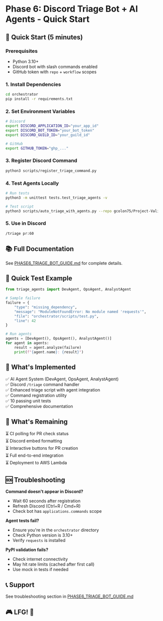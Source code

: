 # Phase 6: Discord Triage Bot + AI Agents - Quick Start

## 🚀 Quick Start (5 minutes)

### Prerequisites
- Python 3.10+
- Discord bot with slash commands enabled
- GitHub token with `repo` + `workflow` scopes

### 1. Install Dependencies
```bash
cd orchestrator
pip install -r requirements.txt
```

### 2. Set Environment Variables
```bash
# Discord
export DISCORD_APPLICATION_ID="your_app_id"
export DISCORD_BOT_TOKEN="your_bot_token"
export DISCORD_GUILD_ID="your_guild_id"

# GitHub
export GITHUB_TOKEN="ghp_..."
```

### 3. Register Discord Command
```bash
python3 scripts/register_triage_command.py
```

### 4. Test Agents Locally
```bash
# Run tests
python3 -m unittest tests.test_triage_agents -v

# Test script
python3 scripts/auto_triage_with_agents.py --repo gcolon75/Project-Valine --pr 60
```

### 5. Use in Discord
```
/triage pr:60
```

## 📚 Full Documentation
See [PHASE6_TRIAGE_BOT_GUIDE.md](../PHASE6_TRIAGE_BOT_GUIDE.md) for complete details.

## 🧪 Quick Test Example

```python
from triage_agents import DevAgent, OpsAgent, AnalystAgent

# Sample failure
failure = {
    "type": "missing_dependency",
    "message": "ModuleNotFoundError: No module named 'requests'",
    "file": "orchestrator/scripts/test.py",
    "line": 42
}

# Run agents
agents = [DevAgent(), OpsAgent(), AnalystAgent()]
for agent in agents:
    result = agent.analyze(failure)
    print(f"{agent.name}: {result}")
```

## 🎯 What's Implemented

✅ AI Agent System (DevAgent, OpsAgent, AnalystAgent)  
✅ Discord `/triage` command handler  
✅ Enhanced triage script with agent integration  
✅ Command registration utility  
✅ 10 passing unit tests  
✅ Comprehensive documentation  

## 🔨 What's Remaining

⏳ CI polling for PR check status  
⏳ Discord embed formatting  
⏳ Interactive buttons for PR creation  
⏳ Full end-to-end integration  
⏳ Deployment to AWS Lambda  

## 🆘 Troubleshooting

**Command doesn't appear in Discord?**
- Wait 60 seconds after registration
- Refresh Discord (Ctrl+R / Cmd+R)
- Check bot has `applications.commands` scope

**Agent tests fail?**
- Ensure you're in the `orchestrator` directory
- Check Python version is 3.10+
- Verify `requests` is installed

**PyPI validation fails?**
- Check internet connectivity
- May hit rate limits (cached after first call)
- Use mock in tests if needed

## 📞 Support

See troubleshooting section in [PHASE6_TRIAGE_BOT_GUIDE.md](../PHASE6_TRIAGE_BOT_GUIDE.md)

## 🎮 LFG! 🚀
